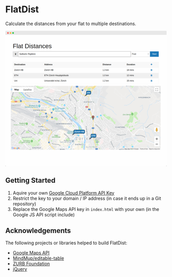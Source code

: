 # FlatDist
Calculate the distances from your flat to multiple destinations.

<p align="center">
  <img src="img/screenshot.png" alt="FlatDist" width="750">
</p>


## Getting Started
1. Aquire your own [Google Cloud Platform API Key](https://console.cloud.google.com)
2. Restrict the key to your domain / IP address (in case it ends up in a Git repository)
3. Replace the Google Maps API key in `index.html` with your own (in the Google JS API script include)

## Acknowledgements
The following projects or libraries helped to build FlatDist:
* [Google Maps API](https://developers.google.com/maps/)
* [MindMup/editable-table](https://github.com/mindmup/editable-table)
* [ZURB Foundation](https://foundation.zurb.com/)
* [jQuery](https://jquery.com/)
